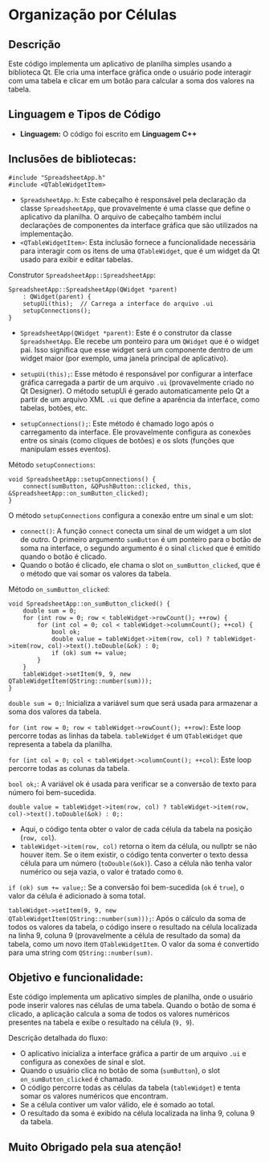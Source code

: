 
# Organização por Células

## Descrição
Este código implementa um aplicativo de planilha simples usando a biblioteca Qt. Ele cria uma interface gráfica onde o usuário pode interagir com uma tabela e clicar em um botão para calcular a soma dos valores na tabela.

## Linguagem e Tipos de Código
- **Linguagem:** O código foi escrito em **Linguagem C++**

## Inclusões de bibliotecas:

```properties
#include "SpreadsheetApp.h"
#include <QTableWidgetItem>
```
- `SpreadsheetApp.h`: Este cabeçalho é responsável pela declaração da classe `SpreadsheetApp`, que provavelmente é uma classe que define o aplicativo da planilha. O arquivo de cabeçalho também inclui declarações de componentes da interface gráfica que são utilizados na implementação.
- `<QTableWidgetItem>`: Esta inclusão fornece a funcionalidade necessária para interagir com os itens de uma `QTableWidget`, que é um widget da Qt usado para exibir e editar tabelas.

Construtor `SpreadsheetApp::SpreadsheetApp`:

```properties
SpreadsheetApp::SpreadsheetApp(QWidget *parent)
    : QWidget(parent) {
    setupUi(this);  // Carrega a interface do arquivo .ui
    setupConnections();
}
```

- `SpreadsheetApp(QWidget *parent)`: Este é o construtor da classe `SpreadsheetApp`. Ele recebe um ponteiro para um `QWidget` que é o widget pai. Isso significa que esse widget será um componente dentro de um widget maior (por exemplo, uma janela principal de aplicativo).

- `setupUi(this);`: Esse método é responsável por configurar a interface gráfica carregada a partir de um arquivo `.ui` (provavelmente criado no Qt Designer). O método setupUi é gerado automaticamente pelo Qt a partir de um arquivo XML `.ui` que define a aparência da interface, como tabelas, botões, etc.

- `setupConnections();`: Este método é chamado logo após o carregamento da interface. Ele provavelmente configura as conexões entre os sinais (como cliques de botões) e os slots (funções que manipulam esses eventos).

Método `setupConnections`:

```properties
void SpreadsheetApp::setupConnections() {
    connect(sumButton, &QPushButton::clicked, this, &SpreadsheetApp::on_sumButton_clicked);
}
```

O método `setupConnections` configura a conexão entre um sinal e um slot:

- `connect()`: A função `connect` conecta um sinal de um widget a um slot de outro. O primeiro argumento `sumButton` é um ponteiro para o botão de soma na interface, o segundo argumento é o sinal `clicked` que é emitido quando o botão é clicado.
- Quando o botão é clicado, ele chama o slot `on_sumButton_clicked`, que é o método que vai somar os valores da tabela.

Método `on_sumButton_clicked`:

```properties
void SpreadsheetApp::on_sumButton_clicked() {
    double sum = 0;
    for (int row = 0; row < tableWidget->rowCount(); ++row) {
        for (int col = 0; col < tableWidget->columnCount(); ++col) {
            bool ok;
            double value = tableWidget->item(row, col) ? tableWidget->item(row, col)->text().toDouble(&ok) : 0;
            if (ok) sum += value;
        }
    }
    tableWidget->setItem(9, 9, new QTableWidgetItem(QString::number(sum)));
}
```

`double sum = 0;`: Inicializa a variável sum que será usada para armazenar a soma dos valores da tabela.

`for (int row = 0; row < tableWidget->rowCount(); ++row)`: Este loop percorre todas as linhas da tabela. `tableWidget` é um `QTableWidget` que representa a tabela da planilha.

`for (int col = 0; col < tableWidget->columnCount(); ++col)`: Este loop percorre todas as colunas da tabela.

`bool ok;`: A variável ok é usada para verificar se a conversão de texto para número foi bem-sucedida.

`double value = tableWidget->item(row, col) ? tableWidget->item(row, col)->text().toDouble(&ok) : 0;:`

- Aqui, o código tenta obter o valor de cada célula da tabela na posição (`row, col`).
- `tableWidget->item(row, col)` retorna o item da célula, ou nullptr se não houver item. Se o item existir, o código tenta converter o texto dessa célula para um número (`toDouble(&ok)`). Caso a célula não tenha valor numérico ou seja vazia, o valor é tratado como `0`.

`if (ok) sum += value;`: Se a conversão foi bem-sucedida (`ok` é `true`), o valor da célula é adicionado à soma total.

`tableWidget->setItem(9, 9, new QTableWidgetItem(QString::number(sum)));`: Após o cálculo da soma de todos os valores da tabela, o código insere o resultado na célula localizada na linha 9, coluna 9 (provavelmente a célula de resultado da soma) da tabela, como um novo item `QTableWidgetItem`. O valor da soma é convertido para uma string com `QString::number(sum)`.

## Objetivo e funcionalidade:

Este código implementa um aplicativo simples de planilha, onde o usuário pode inserir valores nas células de uma tabela. Quando o botão de soma é clicado, a aplicação calcula a soma de todos os valores numéricos presentes na tabela e exibe o resultado na célula (`9, 9`).

Descrição detalhada do fluxo:

- O aplicativo inicializa a interface gráfica a partir de um arquivo `.ui` e configura as conexões de sinal e slot.
- Quando o usuário clica no botão de soma (`sumButton`), o slot `on_sumButton_clicked` é chamado.
- O código percorre todas as células da tabela (`tableWidget`) e tenta somar os valores numéricos que encontram.
- Se a célula contiver um valor válido, ele é somado ao total.
- O resultado da soma é exibido na célula localizada na linha 9, coluna 9 da tabela.


## **Muito Obrigado pela sua atenção!**
